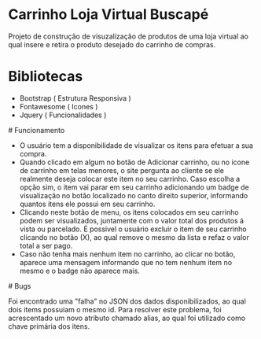 # Carrinho Loja Virtual Buscapé
Projeto de construção de visuzalização de produtos de uma loja virtual ao qual insere e retira o produto desejado do carrinho de compras.
# Bibliotecas
<ul>
  <li>Bootstrap ( Estrutura Responsiva )</li>
  <li>Fontawesome ( Icones )</li>
  <li>Jquery ( Funcionalidades )</li>
</ul>
# Funcionamento
<ul>
  <li> O usuário tem a disponibilidade de visualizar os itens para efetuar a sua compra. </li>
  <li> Quando clicado em algum no botão de Adicionar carrinho, ou no icone de carrinho em telas menores, o site pergunta ao cliente se ele realmente deseja colocar este item no seu carrinho. Caso escolha a opção sim, o item vai parar em seu carrinho adicionando um badge de visualização no botão localizado no canto direito superior, informando quantos itens ele possui em seu carrinho. </li>
  <li> Clicando neste botão de menu, os itens colocados em seu carrinho podem ser visualizados, juntamente com o valor total dos produtos á  vista ou parcelado. É possivel o usuário excluir o item de seu carrinho clicando no botão (X), ao qual remove o mesmo da lista e refaz o valor total a ser pago.</li>
  <li> Caso não tenha mais nenhum item no carrinho, ao clicar no botão, aparece uma mensagem informando que no tem nenhum item no mesmo e o badge não aparece mais.</li>
</ul>
# Bugs
<p> Foi encontrado uma "falha" no JSON dos dados disponibilizados, ao qual dois items possuiam o mesmo id. Para resolver este problema, foi acrescentado um novo atributo chamado alias, ao qual foi utilizado como chave primária dos itens.</p>
